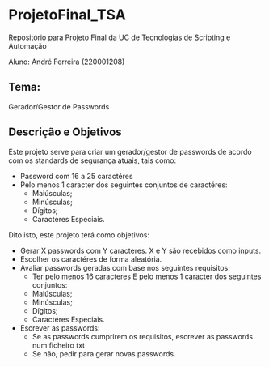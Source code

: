 # ProjetoFinal_TSA

Repositório para Projeto Final da UC de Tecnologias de Scripting e Automação

Aluno: André Ferreira (220001208)

## Tema: 
Gerador/Gestor de Passwords

## Descrição e Objetivos

Este projeto serve para criar um gerador/gestor de passwords de acordo com os standards de segurança atuais, tais como:
 - Password com 16 a 25 caractéres
 - Pelo menos 1 caracter dos seguintes conjuntos de caractéres:
    - Maiúsculas;
    - Minúsculas;
    - Dígitos;
    - Caracteres Especiais.


Dito isto, este projeto terá como objetivos:
- Gerar X passwords com Y caracteres. X e Y são recebidos como inputs.
 - Escolher os caractéres de forma aleatória.
 - Avaliar passwords geradas com base nos seguintes requisitos:
   - Ter pelo menos 16 caracteres E pelo menos 1 caracter dos seguintes conjuntos:
   - Maiúsculas;
   - Minúsculas;
   - Dígitos;
   - Caractéres Especiais.
 - Escrever as passwords:
   - Se as passwords cumprirem os requisitos, escrever as passwords num ficheiro txt
   - Se não, pedir para gerar novas passwords.
     
